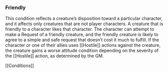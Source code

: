 ### Friendly

This condition reflects a creature’s disposition toward a particular character, and it affects only creatures that are not player characters. A creature that is friendly to a character likes that character. The character can attempt to make a Request of a friendly creature, and the friendly creature is likely to agree to a simple and safe request that doesn’t cost it much to fulfill. If the character or one of their allies uses [[Hostile]] actions against the creature, the creature gains a worse attitude condition depending on the severity of the [[Hostile]] action, as determined by the GM.

[[Conditions]]